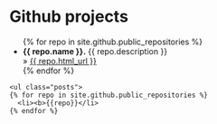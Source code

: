 <div id="home">

  

  <h1>Github projects</h1>
  <ul class="posts">
    {% for repo in site.github.public_repositories %}
      <li><b>{{ repo.name }}.</b> {{ repo.description }}<br/> &raquo; <a href="{{ repo.html_url }}">{{ repo.html_url }}</a></li>
    {% endfor %}
  </ul>
  
    <ul class="posts">
    {% for repo in site.github.public_repositories %}
      <li><b>{{repo}}</li>
    {% endfor %}
  </ul>

</div>
